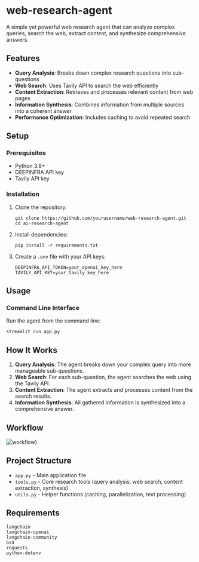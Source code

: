 # web-research-agent

A simple yet powerful web research agent that can analyze complex queries, search the web, extract content, and synthesize comprehensive answers.

## Features

-  **Query Analysis**: Breaks down complex research questions into sub-questions
- **Web Search**: Uses Tavily API to search the web efficiently
- **Content Extraction**: Retrieves and processes relevant content from web pages
- **Information Synthesis**: Combines information from multiple sources into a coherent answer
- **Performance Optimization**: Includes caching to avoid repeated search

## Setup

### Prerequisites

- Python 3.8+
- DEEPINFRA API key
- Tavily API key

### Installation

1. Clone the repository:
   ```
   git clone https://github.com/yourusername/web-research-agent.git
   cd ai-research-agent
   ```

2. Install dependencies:
   ```
   pip install -r requirements.txt
   ```

3. Create a `.env` file with your API keys:
   ```
   DEEPINFRA_API_TOKEN=your_openai_key_here
   TAVILY_API_KEY=your_tavily_key_here
   ```

## Usage

### Command Line Interface

Run the agent from the command line:
   ```
   streamlit run app.py
   ```

## How It Works

1. **Query Analysis**: The agent breaks down your complex query into more manageable sub-questions.
2. **Web Search**: For each sub-question, the agent searches the web using the Tavily API.
3. **Content Extraction**: The agent extracts and processes content from the search results.
4. **Information Synthesis**: All gathered information is synthesized into a comprehensive answer.

## Workflow

![workflow](https://i.imgur.com/1btUWJe.png))

## Project Structure

- `app.py` - Main application file
- `tools.py` - Core research tools (query analysis, web search, content extraction, synthesis)
- `utils.py` - Helper functions (caching, parallelization, text processing)

## Requirements

```
langchain
langchain-openai
langchain-community
bs4
requests
python-dotenv
```

